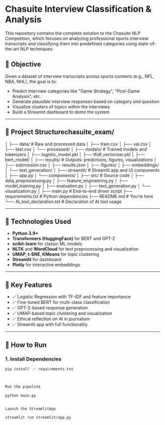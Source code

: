 # Chasuite Interview Classification & Analysis

This repository contains the complete solution to the Chasuite NLP Competition, which focuses on analyzing professional sports interview transcripts and classifying them into predefined categories using state-of-the-art NLP techniques.

## 🎯 Objective

Given a dataset of interview transcripts across sports contexts (e.g., NFL, NBA, NHL), the goal is to:

- Predict interview categories like "Game Strategy", "Post-Game Analysis", etc.
- Generate plausible interview responses based on category and question
- Visualize clusters of topics within the interviews
- Build a Streamlit dashboard to demo the system

---

## 🧱 Project Structurechasuite_exam/
│
├── data/                   # Raw and processed data
│   ├── train.csv
│   ├── val.csv
│   ├── test.csv
│   └── processed/
│
├── models/                 # Trained models and tokenizers
│   ├── logistic_model.pkl
│   ├── tfidf_vectorizer.pkl
│   ├── bert_model/
│
├── results/                # Outputs: predictions, figures, visualizations
│   ├── submission.csv
│   ├── results.json
│   ├── figures/
│   ├── embeddings/
│   └── text_generation/
│
├── streamlit/              # Streamlit app and UI components
│   ├── app.py
│   └── components/
│
├── src/                    # Source code
│   ├── data_preprocessing.py
│   ├── feature_engineering.py
│   ├── model_training.py
│   ├── evaluation.py
│   ├── text_generation.py
│   └── visualization.py
│
├── main.py                 # End-to-end driver script
├── requirements.txt        # Python dependencies
├── README.md               # You’re here
└── AI_tool_declaration.txt # Declaration of AI tool usage



---

## 🔧 Technologies Used

- **Python 3.9+**
- **Transformers (HuggingFace)** for BERT and GPT-2
- **scikit-learn** for classic ML models
- **NLTK** and **WordCloud** for text preprocessing and visualization
- **UMAP, t-SNE, KMeans** for topic clustering
- **Streamlit** for dashboard
- **Plotly** for interactive embeddings

---

## 🚀 Key Features

- ✅ Logistic Regression with TF-IDF and feature importance
- ✅ Fine-tuned BERT for multi-class classification
- ✅ GPT-2-based response generation
- ✅ UMAP-based topic clustering and visualization
- ✅ Ethical reflection on AI in journalism
- ✅ Streamlit app with full functionality

---

## 📝 How to Run

### 1. Install Dependencies

```bash
pip install -r requirements.txt



Run the pipeline 

python main.py


Launch the StreamlitApp

streamlit run streamlit/app.py